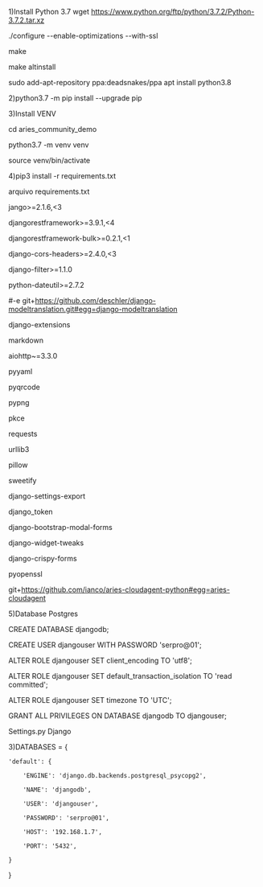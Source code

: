 1)Install Python 3.7
wget https://www.python.org/ftp/python/3.7.2/Python-3.7.2.tar.xz

./configure --enable-optimizations --with-ssl

make

make altinstall

sudo add-apt-repository ppa:deadsnakes/ppa
apt install python3.8



2)python3.7 -m pip install --upgrade pip

3)Install VENV

cd aries_community_demo

python3.7 -m venv venv

source venv/bin/activate

4)pip3 install -r requirements.txt 

arquivo requirements.txt

jango>=2.1.6,<3

djangorestframework>=3.9.1,<4

djangorestframework-bulk>=0.2.1,<1

django-cors-headers>=2.4.0,<3

django-filter>=1.1.0

python-dateutil>=2.7.2

#-e git+https://github.com/deschler/django-modeltranslation.git#egg=django-modeltranslation

django-extensions

markdown

aiohttp~=3.3.0

pyyaml

pyqrcode

pypng

pkce

requests

urllib3

pillow

sweetify

django-settings-export

django_token

django-bootstrap-modal-forms

django-widget-tweaks

django-crispy-forms

pyopenssl

git+https://github.com/ianco/aries-cloudagent-python#egg=aries-cloudagent


5)Database Postgres

CREATE DATABASE djangodb;

CREATE USER djangouser WITH PASSWORD 'serpro@01';

ALTER ROLE djangouser SET client_encoding TO 'utf8';

ALTER ROLE djangouser SET default_transaction_isolation TO 'read committed';

ALTER ROLE djangouser SET timezone TO 'UTC';

GRANT ALL PRIVILEGES ON DATABASE djangodb TO djangouser;


Settings.py Django


3)DATABASES = {

    'default': {
    
        'ENGINE': 'django.db.backends.postgresql_psycopg2',
        
        'NAME': 'djangodb',
        
        'USER': 'djangouser',
        
        'PASSWORD': 'serpro@01',
        
        'HOST': '192.168.1.7',
        
        'PORT': '5432',
        
    }
}
